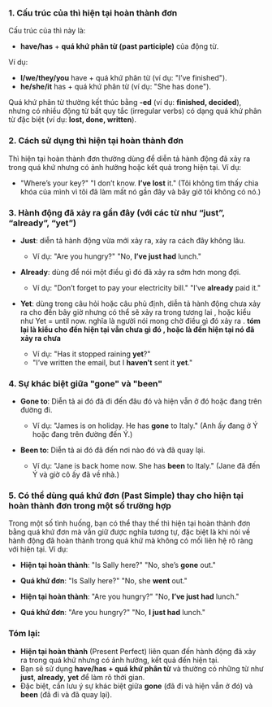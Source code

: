 ### 1. **Cấu trúc của thì hiện tại hoàn thành đơn**

Cấu trúc của thì này là:

* **have/has** + **quá khứ phân từ (past participle)** của động từ.

Ví dụ:

* **I/we/they/you** have + quá khứ phân từ (ví dụ: "I’ve finished").
* **he/she/it** has + quá khứ phân từ (ví dụ: "She has done").

Quá khứ phân từ thường kết thúc bằng **-ed** (ví dụ: **finished, decided**), nhưng có nhiều động từ bất quy tắc (irregular verbs) có dạng quá khứ phân từ đặc biệt (ví dụ: **lost, done, written**).

### 2. **Cách sử dụng thì hiện tại hoàn thành đơn**

Thì hiện tại hoàn thành đơn thường dùng để diễn tả hành động đã xảy ra trong quá khứ nhưng có ảnh hưởng hoặc kết quả trong hiện tại. Ví dụ:

* "Where’s your key?"
  "I don’t know. **I’ve lost** it."
  (Tôi không tìm thấy chìa khóa của mình vì tôi đã làm mất nó gần đây và bây giờ tôi không có nó.)

### 3. **Hành động đã xảy ra gần đây (với các từ như “just”, “already”, “yet”)**

* **Just**: diễn tả hành động vừa mới xảy ra, xảy ra cách đây không lâu.

  * Ví dụ: "Are you hungry?"
    "No, **I’ve just had** lunch."
* **Already**: dùng để nói một điều gì đó đã xảy ra sớm hơn mong đợi.

  * Ví dụ: "Don’t forget to pay your electricity bill."
    "I’ve **already** paid it."
* **Yet**: dùng trong câu hỏi hoặc câu phủ định, diễn tả hành động chưa xảy ra cho đến bây giờ nhưng có thể sẽ xảy ra trong tương lai , hoặc kiểu như Yet = until now. nghĩa là người nói mong chờ điều gì đó xảy ra . **tóm lại là kiểu cho đến hiện tại vẫn chưa gì đó , hoặc là đến hiện tại nó đã xảy ra chưa**  

  * Ví dụ: "Has it stopped raining **yet**?"
  * "I’ve written the email, but I **haven’t** sent it **yet**."

### 4. **Sự khác biệt giữa "gone" và "been"**

* **Gone to**: Diễn tả ai đó đã đi đến đâu đó và hiện vẫn ở đó hoặc đang trên đường đi.

  * Ví dụ: "James is on holiday. He has **gone** to Italy."
    (Anh ấy đang ở Ý hoặc đang trên đường đến Ý.)
* **Been to**: Diễn tả ai đó đã đến nơi nào đó và đã quay lại.

  * Ví dụ: "Jane is back home now. She has **been** to Italy."
    (Jane đã đến Ý và giờ cô ấy đã về nhà.)

### 5. **Có thể dùng quá khứ đơn (Past Simple) thay cho hiện tại hoàn thành đơn trong một số trường hợp**

Trong một số tình huống, bạn có thể thay thế thì hiện tại hoàn thành đơn bằng quá khứ đơn mà vẫn giữ được nghĩa tương tự, đặc biệt là khi nói về hành động đã hoàn thành trong quá khứ mà không có mối liên hệ rõ ràng với hiện tại. Ví dụ:

* **Hiện tại hoàn thành**: "Is Sally here?"
  "No, she’s **gone** out."

* **Quá khứ đơn**: "Is Sally here?"
  "No, she **went** out."

* **Hiện tại hoàn thành**: "Are you hungry?"
  "No, **I’ve just had** lunch."

* **Quá khứ đơn**: "Are you hungry?"
  "No, **I just had** lunch."

### Tóm lại:

* **Hiện tại hoàn thành** (Present Perfect) liên quan đến hành động đã xảy ra trong quá khứ nhưng có ảnh hưởng, kết quả đến hiện tại.
* Bạn sẽ sử dụng **have/has + quá khứ phân từ** và thường có những từ như **just**, **already**, **yet** để làm rõ thời gian.
* Đặc biệt, cần lưu ý sự khác biệt giữa **gone** (đã đi và hiện vẫn ở đó) và **been** (đã đi và đã quay lại).

